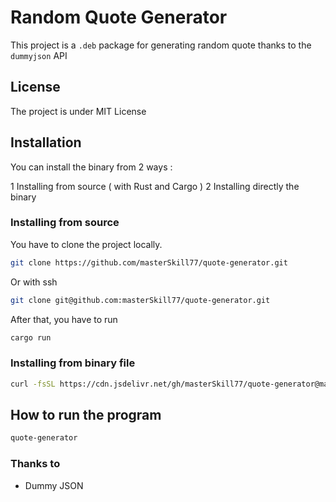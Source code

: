 # Random Quote Generator

This project is a `.deb` package for generating random quote thanks to the `dummyjson` API

## License

The project is under MIT License

## Installation

You can install the binary from 2 ways :

1 Installing from source ( with Rust and Cargo )
2 Installing directly the binary

### Installing from source

You have to clone the project locally.

```bash
git clone https://github.com/masterSkill77/quote-generator.git
```

Or with ssh

```bash
git clone git@github.com:masterSkill77/quote-generator.git
```

After that, you have to run

```bash
cargo run
```

### Installing from binary file

```bash
curl -fsSL https://cdn.jsdelivr.net/gh/masterSkill77/quote-generator@master/install.sh | sh
```

## How to run the program

```bash
quote-generator
```

### Thanks to

- Dummy JSON

